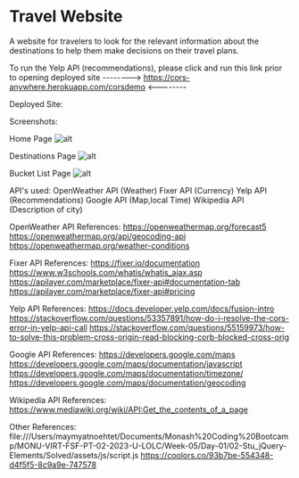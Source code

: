 # Travel Website

A website for travelers to look for the relevant information about the destinations to help them make decisions on their travel plans.

To run the Yelp API (recommendations), please click and run this link prior to opening deployed site
                --------> https://cors-anywhere.herokuapp.com/corsdemo <--------

Deployed Site:

Screenshots:

Home Page
![alt]()

Destinations Page
![alt]()

Bucket List Page
![alt]()


API's used:
OpenWeather API (Weather)
Fixer API (Currency)
Yelp API (Recommendations)
Google API (Map,local Time)
Wikipedia API (Description of city)

OpenWeather API References:
https://openweathermap.org/forecast5
https://openweathermap.org/api/geocoding-api 
https://openweathermap.org/weather-conditions 


Fixer API References:
https://fixer.io/documentation
https://www.w3schools.com/whatis/whatis_ajax.asp
https://apilayer.com/marketplace/fixer-api#documentation-tab
https://apilayer.com/marketplace/fixer-api#pricing

Yelp API References:
https://docs.developer.yelp.com/docs/fusion-intro
https://stackoverflow.com/questions/53357891/how-do-i-resolve-the-cors-error-in-yelp-api-call
https://stackoverflow.com/questions/55159973/how-to-solve-this-problem-cross-origin-read-blocking-corb-blocked-cross-orig


Google API References:
https://developers.google.com/maps 
https://developers.google.com/maps/documentation/javascript 
https://developers.google.com/maps/documentation/timezone/ 
https://developers.google.com/maps/documentation/geocoding 

Wikipedia API References:
https://www.mediawiki.org/wiki/API:Get_the_contents_of_a_page

Other References:
file:///Users/maymyatnoehtet/Documents/Monash%20Coding%20Bootcamp/MONU-VIRT-FSF-PT-02-2023-U-LOLC/Week-05/Day-01/02-Stu_jQuery-Elements/Solved/assets/js/script.js
https://coolors.co/93b7be-554348-d4f5f5-8c9a9e-747578




